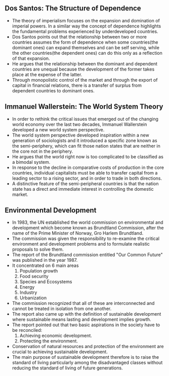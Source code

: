 ## Dos Santos: The Structure of Dependence

- The theory of imperialism focuses on the expansion and domination of imperial powers. In a similar way the concept of dependence highlights the fundamental problems experienced by underdeveloped countries.
- Dos Santos points out that the relationship between two or more countries assumes the form of dependence when some countries(the dominant ones) can expand themselves and can be self serving, while the other countries(the dependent ones) can do this only as a reflection of that expansion. 
- He argues that the relationship between the dominant and dependent countries are unequal because the development of the former takes place at the expense of the latter.
- Through monopolistic control of the market and through the export of capital in financial relations, there is a transfer of surplus from dependent countries to dominant ones.

## Immanuel Wallerstein: The World System Theory

- In order to rethink the critical issues that emerged out of the changing world economy over the last two decades, Immanuel Wallerstein developed a new world system perspective.
- The world system perspective developed inspiration within a new generation of sociologists and it introduced a specific zone known as the semi-periphery, which can fit those nation states that are neither in the core not in the periphery.
- He argues that the world right now is too complicated to be classified as a bimodal system.
- In response to the decline in comparative costs of production in the core countries, individual capitalists must be able to transfer capital from a leading sector to a rising sector, and in order to trade in both directions.
- A distinctive feature of the semi-peripheral countries is that the nation state has a direct and immediate interest in controlling the domestic market.

## Environmental Development

- In 1983, the UN established the world commission on environmental and development which become known as Brundtland Commission, after the name of the Prime Minister of Norway, Gro Harlem Brundtland.
- The commission was given the responsibility to re-examine the critical environment and development problems and to formulate realistic proposals to solve them.
- The report of the Brundtland commission entitled "Our Common Future" was published in the year 1987. 
- It concentrated on 6 main areas
	1. Population growth
	2. Food security
	3. Species and Ecosystems
	4. Energy
	5. Industry
	6. Urbanization
- The commission recognized that all of these are interconnected and cannot be treated in isolation from one another.
- The report also came up with the definition of sustainable development where sustainable means lasting and development implies growth.
- The report pointed out that two basic aspirations in the society have to be reconciled:
	1. Achieving economic development.
	2. Protecting the environment.
- Conservation of natural resources and protection of the environment are crucial to achieving sustainable development.
- The main purpose of sustainable development therefore is to raise the standard of living particularly among the disadvantaged classes without reducing the standard of living of future generations.
